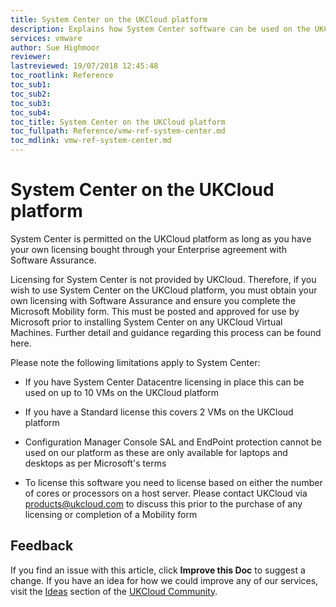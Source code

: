 ```yaml
---
title: System Center on the UKCloud platform
description: Explains how System Center software can be used on the UKCloud platform 
services: vmware
author: Sue Highmoor
reviewer:
lastreviewed: 19/07/2018 12:45:48
toc_rootlink: Reference
toc_sub1: 
toc_sub2:
toc_sub3:
toc_sub4:
toc_title: System Center on the UKCloud platform
toc_fullpath: Reference/vmw-ref-system-center.md
toc_mdlink: vmw-ref-system-center.md
---
```


# System Center on the UKCloud platform

System Center is permitted on the UKCloud platform as long as you have your own licensing bought through your Enterprise agreement with Software Assurance.

Licensing for System Center is not provided by UKCloud. Therefore, if you wish to use System Center on the UKCloud platform, you must obtain your own licensing with Software Assurance and ensure you complete the Microsoft Mobility form. This must be posted and approved for use by Microsoft prior to installing System Center on any UKCloud Virtual Machines. Further detail and guidance regarding this process can be found here.

Please note the following limitations apply to System Center:

- If you have System Center Datacentre licensing in place this can be used on up to 10 VMs on the UKCloud platform

- If you have a Standard license this covers 2 VMs on the UKCloud platform

- Configuration Manager Console SAL and EndPoint protection cannot be used on our platform as these are only available for laptops and desktops as per Microsoft's terms

- To license this software you need to license based on either the number of cores or processors on a host server. Please contact UKCloud via <products@ukcloud.com> to discuss this prior to the purchase of any licensing or completion of a Mobility form

## Feedback

If you find an issue with this article, click **Improve this Doc** to suggest a change. If you have an idea for how we could improve any of our services, visit the [Ideas](https://community.ukcloud.com/ideas) section of the [UKCloud Community](https://community.ukcloud.com).
